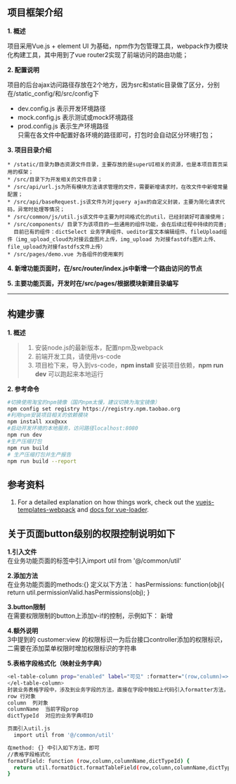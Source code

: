 ## 项目框架介绍
**1. 概述**

项目采用Vue.js + element UI 为基础，npm作为包管理工具，webpack作为模块化构建工具，其中用到了vue router2实现了前端访问的路由功能；

**2. 配置说明**

项目的后台ajax访问路径存放在2个地方，因为src和static目录做了区分，分别在/static_config/和/src/config下

- dev.config.js 表示开发环境路径
- mock.config.js 表示测试或mock环境路径
- prod.config.js 表示生产环境路径   
只需在各文件中配置好各环境的路径即可，打包时会自动区分环境打包；

**3. 项目目录介绍**

    * /static/目录为静态资源文件目录，主要存放的是superUI相关的资源，也是本项目首页采用的框架；
    * /src/目录下为开发相关的文件目录；
    * /src/api/url.js为所有模块方法请求管理的文件，需要新增请求时，在改文件中新增常量配置；
    * /src/api/baseRequest.js该文件为对jquery ajax的自定义封装，主要为简化请求代码，异常时处理等情况；
    * /src/common/js/util.js该文件中主要为时间格式化的util，已经封装好可直接使用；
    * /src/components/ 目录下为该项目的一些通用的组件功能，会在后续过程中持续的完善;
      目前已有的组件：dictSelect 业务字典组件、ueditor富文本编辑组件、fileUpload组件（img_upload_cloud为对接云盘图片上传，img_upload 为对接fastdfs图片上传、file_upload为对接fastdfs文件上传）
    * /src/pages/demo.vue 为各组件的使用案列
**4. 新增功能页面时，在/src/router/index.js中新增一个路由访问的节点**

**5. 主要功能页面，开发时在/src/pages/根据模块新建目录编写**

---
## 构建步骤

**1. 概述**
>1. 安装node.js的最新版本，配置npm及webpack
>2. 前端开发工具，请使用vs-code
>3. 项目检下来，导入到vs-code，**npm install** 安装项目依赖，**npm run dev** 可以跑起来本地运行   

**2. 参考命令**
```bash
#切换使用淘宝的npm镜像（国内npm太慢，建议切换为淘宝镜像）
npm config set registry https://registry.npm.taobao.org
#利用npm安装项目相关的依赖模块
npm install xxx@xxx
#启动开发环境的本地服务，访问路径localhost:8080
npm run dev
#生产压缩打包 
npm run build
# 生产压缩打包并生产报告
npm run build --report
```

## 参考资料

1. For a detailed explanation on how things work, check out the [vuejs-templates-webpack](http://vuejs-templates.github.io/webpack/) and [docs for vue-loader](http://vuejs.github.io/vue-loader).

## 关于页面button级别的权限控制说明如下

**1.引入文件**  
在业务功能页面的<script></script>标签中引入import util from '@/common/util'

**2.添加方法**  
在业务功能页面的methods:{} 定义以下方法：
hasPermissions: function(obj){
  return util.permissionValid.hasPermissions(obj);
}

**3.button限制**  
在需要权限限制的button上添加v-if的控制，示例如下：
<el-button v-if="hasPermissions('customer:view')"  type="success" icon="plus" v-on:click="handleAdd">新增</el-button>

**4.额外说明**  
3中提到的 customer:view 的权限标识一为后台接口controller添加的权限标识，二需要在添加菜单权限时增加权限标识的字符串

**5.表格字段格式化（映射业务字典）**  
```bash  
<el-table-column prop="enabled" label="可见" :formatter="(row,column)=>formatField(row,column,'enabled','IF_ENABLED')">
</el-table-column>
封装业务表格字段中，涉及到业务字段的方法，直接在字段中按如上代码引入formatter方法，参数分别为  
row 行对象  
column  列对象  
columnName  当前字段prop  
dictTypeId  对应的业务字典项ID  

页面引入util.js  
  import util from '@/common/util'  

在method: {} 中引入如下方法，即可  
//表格字段格式化  
formatField: function (row,column,columnName,dictTypeId) {  
  return util.formatDict.formatTableField(row,column,columnName,dictTypeId);  
}  
```
